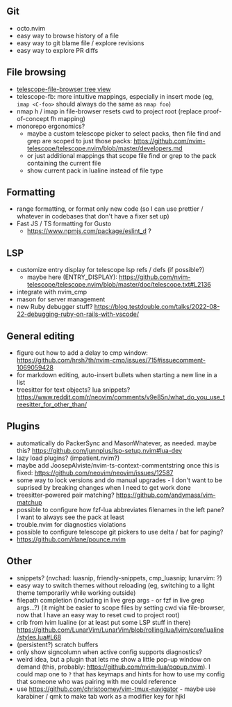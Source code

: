 ## Git
* octo.nvim
* easy way to browse history of a file
* easy way to git blame file / explore revisions
* easy way to explore PR diffs

## File browsing
* [telescope-file-browser tree view](https://github.com/nvim-telescope/telescope-file-browser.nvim/issues/165#issuecomment-1242515366)
* telescope-fb: more intuitive mappings, especially in insert mode (eg, `imap <C-foo>` should always do the same as `nmap foo`)
* nmap h / imap <C-h> in file-browser resets cwd to project root (replace proof-of-concept <leader>fh mapping)
* monorepo ergonomics?
  * maybe a custom telescope picker to select packs, then file find and grep are scoped to just those packs: https://github.com/nvim-telescope/telescope.nvim/blob/master/developers.md
  * or just additional mappings that scope file find or grep to the pack containing the current file
  * show current pack in lualine instead of file type

## Formatting
* range formatting, or format only new code (so I can use prettier / whatever in codebases that don't have a fixer set up)
* Fast JS / TS formatting for Gusto
  * https://www.npmjs.com/package/eslint_d ?

## LSP
* customize entry display for telescope lsp refs / defs (if possible?)
  * maybe here (ENTRY_DISPLAY): https://github.com/nvim-telescope/telescope.nvim/blob/master/doc/telescope.txt#L2136
* integrate with nvim_cmp
* mason for server management
* new Ruby debugger stuff? https://blog.testdouble.com/talks/2022-08-22-debugging-ruby-on-rails-with-vscode/

## General editing
* figure out how to add a delay to cmp window: https://github.com/hrsh7th/nvim-cmp/issues/715#issuecomment-1069059428
* for markdown editing, auto-insert bullets when starting a new line in a list
* treesitter for text objects? lua snippets? https://www.reddit.com/r/neovim/comments/v9e85n/what_do_you_use_treesitter_for_other_than/

## Plugins
* automatically do PackerSync and MasonWhatever, as needed. maybe this? https://github.com/junnplus/lsp-setup.nvim#lua-dev
* lazy load plugins? (impatient.nvim?)
* maybe add JoosepAlviste/nvim-ts-context-commentstring once this is fixed: https://github.com/neovim/neovim/issues/12587
* some way to lock versions and do manual upgrades - I don't want to be suprised by breaking changes when I need to get work done
* treesitter-powered pair matching? https://github.com/andymass/vim-matchup
* possible to configure how fzf-lua abbreviates filenames in the left pane? I want to always see the pack at least
* trouble.nvim for diagnostics violations
* possible to configure telescope git pickers to use delta / bat for paging?
* https://github.com/rlane/pounce.nvim

## Other
* snippets? (nvchad: luasnip, friendly-snippets, cmp_luasnip; lunarvim: ?)
* easy way to switch themes without reloading (eg, switching to a light theme temporarily while working outside)
* filepath completion (including in live grep args - or fzf in live grep args...?) (it might be easier to scope files by setting cwd via file-browser, now that I have an easy way to reset cwd to project root)
* crib from lvim lualine (or at least put some LSP stuff in there) https://github.com/LunarVim/LunarVim/blob/rolling/lua/lvim/core/lualine/styles.lua#L68
* (persistent?) scratch buffers
* only show signcolumn when active config supports diagnostics?
* weird idea, but a plugin that lets me show a little pop-up window on demand (this, probably: https://github.com/nvim-lua/popup.nvim). I could map one to `?` that has keymaps and hints for how to use my config that someone who was pairing with me could reference
* use https://github.com/christoomey/vim-tmux-navigator - maybe use karabiner / qmk to make tab work as a modifier key for hjkl
